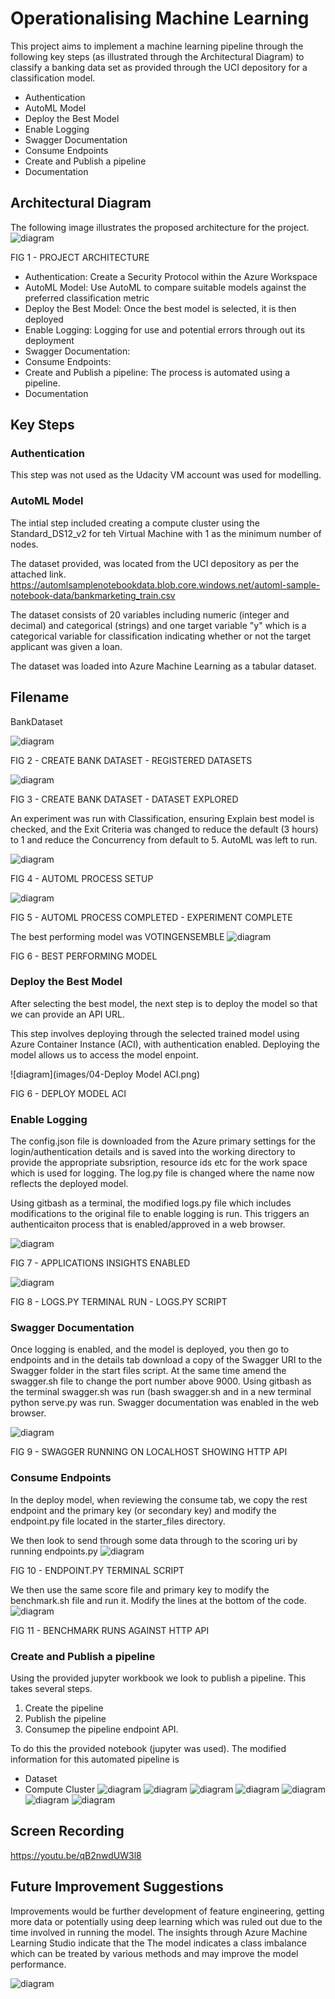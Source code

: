 # Operationalising Machine Learning

This project aims to implement a machine learning pipeline through the following key steps (as illustrated through the Architectural Diagram) to classify a banking data set as provided through the UCI depository for a classification model.
* Authentication
* AutoML Model
* Deploy the Best Model
* Enable Logging
* Swagger Documentation
* Consume Endpoints
* Create and Publish a pipeline
* Documentation

## Architectural Diagram
The following image illustrates the proposed architecture for the project.
![diagram](images/00-Architecture.png)

FIG 1 - PROJECT ARCHITECTURE


* Authentication: Create a Security Protocol within the Azure Workspace
* AutoML Model: Use AutoML to compare suitable models against the preferred classification metric
* Deploy the Best Model: Once the best model is selected, it is then deployed
* Enable Logging: Logging for use and potential errors through out its deployment
* Swagger Documentation: 
* Consume Endpoints: 
* Create and Publish a pipeline: The process is automated using a pipeline.
* Documentation

## Key Steps
### Authentication
This step was not used as the Udacity VM account was used for modelling.

### AutoML Model
The intial step included creating a compute cluster using the Standard_DS12_v2 for teh Virtual Machine with 1 as the minimum number of nodes.

The dataset provided, was located from the UCI depository as per the attached link.
https://automlsamplenotebookdata.blob.core.windows.net/automl-sample-notebook-data/bankmarketing_train.csv

The dataset consists of 20 variables including numeric (integer and decimal) and categorical (strings) and one target variable "y" which is a categorical variable for classification indicating whether or not the target applicant was given a loan.

The dataset was loaded into Azure Machine Learning as a tabular dataset.

## Filename 
BankDataset

![diagram](images/00-RegisteredDatasets.png)

FIG 2 - CREATE BANK DATASET - REGISTERED DATASETS

![diagram](images/02-Dataset.png)

FIG 3 - CREATE BANK DATASET - DATASET EXPLORED

An experiment was run with Classification, ensuring Explain best model is checked, and the Exit Criteria was changed to reduce the default (3 hours) to 1 and reduce the Concurrency from default to 5.  AutoML was left to run.

![diagram](images/01-AutoMLSetup.png)

FIG 4 - AUTOML PROCESS SETUP

![diagram](images/03-CompletedExperiment.png)

FIG 5 - AUTOML PROCESS COMPLETED - EXPERIMENT COMPLETE


The best performing model was VOTINGENSEMBLE
![diagram](images/04b-AutoMLEnsembleModel.png)

FIG 6 - BEST PERFORMING MODEL

### Deploy the Best Model
After selecting the best model, the next step is to deploy the model so that we can provide an API URL.

This step involves deploying through the selected trained model using Azure Container Instance (ACI), with authentication enabled.  Deploying the model allows us to access the model enpoint.

![diagram](images/04-Deploy Model ACI.png)

FIG 6 - DEPLOY MODEL ACI

### Enable Logging
The config.json file is downloaded from the Azure primary settings for the login/authentication details and is saved into the working directory to provide the appropriate subsription, resource ids etc for the work space which is used for logging.  The log.py file is changed where the name now reflects the deployed model.

Using gitbash as a terminal, the modified logs.py file which includes modifications to the original file to enable logging is run.  This triggers an authenticaiton process that is enabled/approved in a web browser.

![diagram](images/06-ApplicationInsightsEnabled.png)

FIG 7 - APPLICATIONS INSIGHTS ENABLED

![diagram](images/05-logs.png)

FIG 8 - LOGS.PY TERMINAL RUN - LOGS.PY SCRIPT

### Swagger Documentation
Once logging is enabled, and the model is deployed, you then go to endpoints and in the details tab download a copy of the Swagger URI to the Swagger folder in the start files script.  At the same time amend the swagger.sh file to change the port number above 9000.  Using gitbash as the terminal swagger.sh was run (bash swagger.sh and in a new terminal python serve.py was run.  Swagger documentation was enabled in the web browser.

![diagram](images/07-SwaggerDoc.png)

FIG 9 - SWAGGER RUNNING ON LOCALHOST SHOWING HTTP API

### Consume Endpoints
In the deploy model, when reviewing the consume tab, we copy the rest endpoint and the primary key (or secondary key) and modify the endpoint.py file located in the starter_files directory.

We then look to send through some data through to the scoring uri by running endpoints.py
![diagram](images/09-Endpointpy1.png)

FIG 10 - ENDPOINT.PY TERMINAL SCRIPT

We then use the same score file and primary key to modify the benchmark.sh file and run it.  Modify the lines at the bottom of the code.
![diagram](images/08-Benchmark.png)

FIG 11 - BENCHMARK RUNS AGAINST HTTP API

### Create and Publish a pipeline
Using the provided jupyter workbook we look to publish a pipeline.  This takes several steps.
1. Create the pipeline
2. Publish the pipeline
3. Consumep the pipeline endpoint API.

To do this the provided notebook (jupyter was used).
The modified information for this automated pipeline is

* Dataset
* Compute Cluster
![diagram](images/10-Pipeline01.png)
![diagram](images/11-Pipeline02.png)
![diagram](images/12-Pipeline03.png)
![diagram](images/13-Pipeline04.png)
![diagram](images/14-Pipeline05.png)
![diagram](images/15-Pipelines06.png)
![diagram](images/16-RestEndpoint.png)

## Screen Recording
https://youtu.be/qB2nwdUW3l8

## Future Improvement Suggestions
Improvements would be further development of feature engineering, getting more data or potentially using deep learning which was ruled out due to the time involved in running the model.  The insights through Azure Machine Learning Studio indicate that the The model indicates a class imbalance which can be treated by various methods and may improve the model performance.

![diagram](images/17-classbalance.png)




